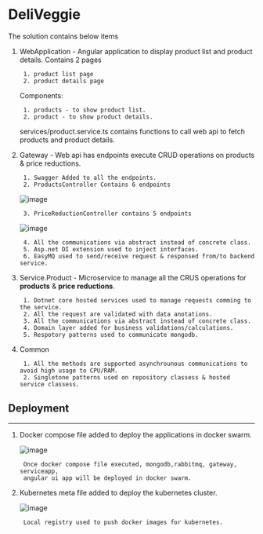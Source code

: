 # DeliVeggie

The solution contains below items

1. WebApplication - Angular application to display product list and product details.
    Contains 2 pages
    
        1. product list page
        2. product details page

    Components:
    
        1. products - to show product list.
        2. product - to show product details.

    services/product.service.ts
        contains functions to call web api to fetch products and product details.
    
2. Gateway - Web api has endpoints execute CRUD operations on products & price reductions.

        1. Swagger Added to all the endpoints.
        2. ProductsController Contains 6 endpoints
    ![image](https://user-images.githubusercontent.com/20236391/120116850-cf817880-c1a7-11eb-8cae-9eed1a93a2d9.png)
    
        3. PriceReductionController contains 5 endpoints
    ![image](https://user-images.githubusercontent.com/20236391/120116880-f770dc00-c1a7-11eb-9c34-182f0b5869d5.png)
    
        4. All the communications via abstract instead of concrete class.
        5. Asp.net DI extension used to inject interfaces.
        6. EasyMQ used to send/receive request & responsed from/to backend service.
3. Service.Product - Microservice to manage all the CRUS operations for **products** & **price reductions**.

        1. Dotnet core hosted services used to manage requests comming to the service.
        2. All the request are validated with data anotations.
        3. All the communications via abstract instead of concrete class.
        4. Domain layer added for business validations/calculations.
        5. Respotory patterns used to communicate mongodb.

4. Common

        1. All the methods are supported asynchrounous communications to avoid high usage to CPU/RAM.
        2. Singletone patterns used on repository classess & hosted service classess.

## Deployment
-----------------------
1. Docker compose file added to deploy the applications in docker swarm.

     ![image](https://user-images.githubusercontent.com/20236391/120117126-54b95d00-c1a9-11eb-99ae-5c01d6067f92.png)
     
        Once docker compose file executed, mongodb,rabbitmq, gateway, serviceapp, 
        angular ui app will be deployed in docker swarm.

2. Kubernetes meta file added to deploy the kubernetes cluster.

    ![image](https://user-images.githubusercontent.com/20236391/120117187-921dea80-c1a9-11eb-8cd4-3bf839c84507.png)
    
        Local registry used to push docker images for kubernetes.



